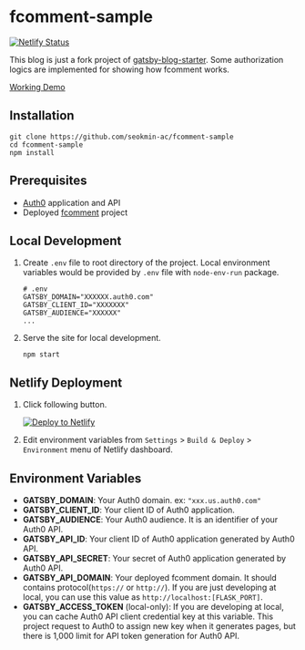 # fcomment-sample

[![Netlify Status](https://api.netlify.com/api/v1/badges/03c6b834-d4f6-4381-9ce8-73b4eac54a04/deploy-status)](https://app.netlify.com/sites/fcomment-sample/deploys)

This blog is just a fork project of [gatsby-blog-starter](https://www.gatsbyjs.com/starters/gatsbyjs/gatsby-starter-blog). Some authorization logics are implemented for showing how fcomment works.

[Working Demo](https://fcomment-sample.netlify.app/)

## Installation

```shell
git clone https://github.com/seokmin-ac/fcomment-sample
cd fcomment-sample
npm install
```

## Prerequisites

- [Auth0](https://auth0.com/) application and API
- Deployed [fcomment](https://github.com/seokmin-ac/fcomment) project

## Local Development

1. Create `.env` file to root directory of the project. Local environment variables would be provided by `.env` file with `node-env-run` package.

   ```
   # .env
   GATSBY_DOMAIN="XXXXXX.auth0.com"
   GATSBY_CLIENT_ID="XXXXXXX"
   GATSBY_AUDIENCE="XXXXXX"
   ...
   ```

2. Serve the site for local development.

   ```shell
   npm start
   ```

## Netlify Deployment

1. Click following button.

   [![Deploy to Netlify](https://www.netlify.com/img/deploy/button.svg)](https://app.netlify.com/start/deploy?repository=https://github.com/seokmin-ac/fcomment-sample#GATSBY_DOMAIN=YOUR_AUTH0_DOMAIN&GATSBY_CLIENT_ID=YOUR_AUTH0_CLIENT_ID&GATSBY_AUDIENCE=YOUR_AUTH0_AUDIENCE&GATSBY_API_ID=YOUR_AUTH0_API_ID&GATSBY_API_SECRET=YOUR_API_SECRET&GATSBY_API_DOMAIN=YOUR_DEPLOYED_FCOMMENT_DOMAIN)

2. Edit environment variables from `Settings` > `Build & Deploy` > `Environment` menu of Netlify dashboard.

## Environment Variables

- **GATSBY_DOMAIN**: Your Auth0 domain. ex: `"xxx.us.auth0.com"`
- **GATSBY_CLIENT_ID**: Your client ID of Auth0 application.
- **GATSBY_AUDIENCE**: Your Auth0 audience. It is an identifier of your Auth0 API.
- **GATSBY_API_ID**: Your client ID of Auth0 application generated by Auth0 API.
- **GATSBY_API_SECRET**: Your secret of Auth0 application generated by Auth0 API.
- **GATSBY_API_DOMAIN**: Your deployed fcomment domain. It should contains protocol(`https://` or `http://`). If you are just developing at local, you can use this value as `http://localhost:[FLASK_PORT]`.
- **GATSBY_ACCESS_TOKEN** (local-only): If you are developing at local, you can cache Auth0 API client credential key at this variable. This project request to Auth0 to assign new key when it generates pages, but there is 1,000 limit for API token generation for Auth0 API.
